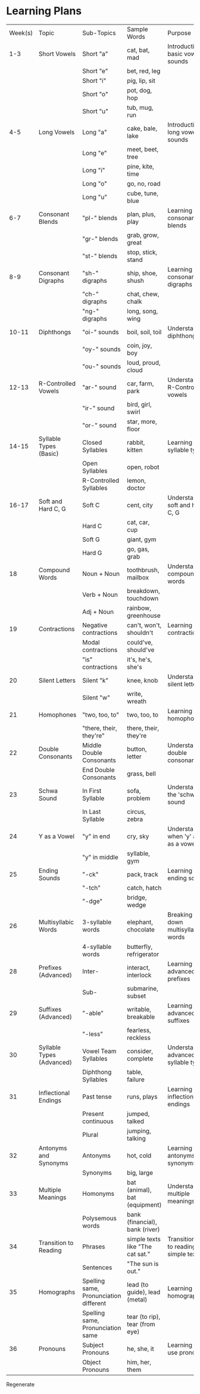 # Learning Plans

|         |                           |                                        |                                  |                                        |
| ------- | ------------------------- | -------------------------------------- | -------------------------------- | -------------------------------------- |
| Week(s) | Topic                     | Sub-Topics                             | Sample Words                     | Purpose                                |
| 1-3     | Short Vowels              | Short "a"                              | cat, bat, mad                    | Introduction to basic vowel sounds     |
|         |                           | Short "e"                              | bet, red, leg                    |                                        |
|         |                           | Short "i"                              | pig, lip, sit                    |                                        |
|         |                           | Short "o"                              | pot, dog, hop                    |                                        |
|         |                           | Short "u"                              | tub, mug, run                    |                                        |
| 4-5     | Long Vowels               | Long "a"                               | cake, bale, lake                 | Introduction to long vowel sounds      |
|         |                           | Long "e"                               | meet, beet, tree                 |                                        |
|         |                           | Long "i"                               | pine, kite, time                 |                                        |
|         |                           | Long "o"                               | go, no, road                     |                                        |
|         |                           | Long "u"                               | cube, tune, blue                 |                                        |
| 6-7     | Consonant Blends          | "pl-" blends                           | plan, plus, play                 | Learning consonant blends              |
|         |                           | "gr-" blends                           | grab, grow, great                |                                        |
|         |                           | "st-" blends                           | stop, stick, stand               |                                        |
| 8-9     | Consonant Digraphs        | "sh-" digraphs                         | ship, shoe, shush                | Learning consonant digraphs            |
|         |                           | "ch-" digraphs                         | chat, chew, chalk                |                                        |
|         |                           | "ng-" digraphs                         | long, song, wing                 |                                        |
| 10-11   | Diphthongs                | "oi-" sounds                           | boil, soil, toil                 | Understanding diphthongs               |
|         |                           | "oy-" sounds                           | coin, joy, boy                   |                                        |
|         |                           | "ou-" sounds                           | loud, proud, cloud               |                                        |
| 12-13   | R-Controlled Vowels       | "ar-" sound                            | car, farm, park                  | Understanding R-Controlled vowels      |
|         |                           | "ir-" sound                            | bird, girl, swirl                |                                        |
|         |                           | "or-" sound                            | star, more, floor                |                                        |
| 14-15   | Syllable Types (Basic)    | Closed Syllables                       | rabbit, kitten                   | Learning basic syllable types          |
|         |                           | Open Syllables                         | open, robot                      |                                        |
|         |                           | R-Controlled Syllables                 | lemon, doctor                    |                                        |
| 16-17   | Soft and Hard C, G        | Soft C                                 | cent, city                       | Understanding soft and hard C, G       |
|         |                           | Hard C                                 | cat, car, cup                    |                                        |
|         |                           | Soft G                                 | giant, gym                       |                                        |
|         |                           | Hard G                                 | go, gas, grab                    |                                        |
| 18      | Compound Words            | Noun + Noun                            | toothbrush, mailbox              | Understanding compound words           |
|         |                           | Verb + Noun                            | breakdown, touchdown             |                                        |
|         |                           | Adj + Noun                             | rainbow, greenhouse              |                                        |
| 19      | Contractions              | Negative contractions                  | can't, won't, shouldn't          | Learning contractions                  |
|         |                           | Modal contractions                     | could've, should've              |                                        |
|         |                           | "is" contractions                      | it's, he's, she's                |                                        |
| 20      | Silent Letters            | Silent "k"                             | knee, knob                       | Understanding silent letters           |
|         |                           | Silent "w"                             | write, wreath                    |                                        |
| 21      | Homophones                | "two, too, to"                         | two, too, to                     | Learning homophones                    |
|         |                           | "there, their, they're"                | there, their, they're            |                                        |
| 22      | Double Consonants         | Middle Double Consonants               | button, letter                   | Understanding double consonants        |
|         |                           | End Double Consonants                  | grass, bell                      |                                        |
| 23      | Schwa Sound               | In First Syllable                      | sofa, problem                    | Understanding the 'schwa' sound        |
|         |                           | In Last Syllable                       | circus, zebra                    |                                        |
| 24      | Y as a Vowel              | "y" in end                             | cry, sky                         | Understanding when 'y' acts as a vowel |
|         |                           | "y" in middle                          | syllable, gym                    |                                        |
| 25      | Ending Sounds             | "-ck"                                  | pack, track                      | Learning ending sounds                 |
|         |                           | "-tch"                                 | catch, hatch                     |                                        |
|         |                           | "-dge"                                 | bridge, wedge                    |                                        |
| 26      | Multisyllabic Words       | 3-syllable words                       | elephant, chocolate              | Breaking down multisyllabic words      |
|         |                           | 4-syllable words                       | butterfly, refrigerator          |                                        |
| 28      | Prefixes (Advanced)       | Inter-                                 | interact, interlock              | Learning advanced prefixes             |
|         |                           | Sub-                                   | submarine, subset                |                                        |
| 29      | Suffixes (Advanced)       | "-able"                                | writable, breakable              | Learning advanced suffixes             |
|         |                           | "-less"                                | fearless, reckless               |                                        |
| 30      | Syllable Types (Advanced) | Vowel Team Syllables                   | consider, complete               | Understanding advanced syllable types  |
|         |                           | Diphthong Syllables                    | table, failure                   |                                        |
| 31      | Inflectional Endings      | Past tense                             | runs, plays                      | Learning inflectional endings          |
|         |                           | Present continuous                     | jumped, talked                   |                                        |
|         |                           | Plural                                 | jumping, talking                 |                                        |
| 32      | Antonyms and Synonyms     | Antonyms                               | hot, cold                        | Learning antonyms and synonyms         |
|         |                           | Synonyms                               | big, large                       |                                        |
| 33      | Multiple Meanings         | Homonyms                               | bat (animal), bat (equipment)    | Understanding multiple meanings        |
|         |                           | Polysemous words                       | bank (financial), bank (river)   |                                        |
| 34      | Transition to Reading     | Phrases                                | simple texts like "The cat sat." | Transitioning to reading simple texts  |
|         |                           | Sentences                              | "The sun is out."                |                                        |
| 35      | Homographs                | Spelling same, Pronunciation different | lead (to guide), lead (metal)    | Learning homographs                    |
|         |                           | Spelling same, Pronunciation same      | tear (to rip), tear (from eye)   |                                        |
| 36      | Pronouns                  | Subject Pronouns                       | he, she, it                      | Learning to use pronouns               |
|         |                           | Object Pronouns                        | him, her, them                   |                                        |

Regenerate

